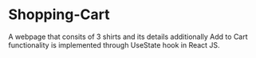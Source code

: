 # Shopping-Cart
A webpage that consits of 3 shirts and its details additionally Add to Cart functionality is implemented through UseState hook in React JS.
